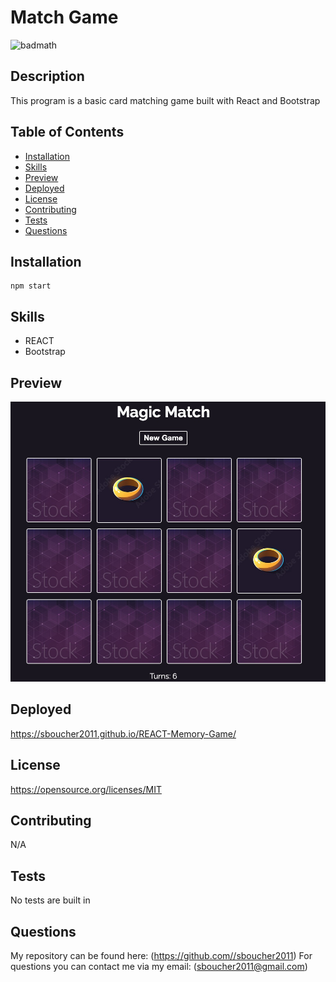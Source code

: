 # Match Game

![badmath](https://img.shields.io/badge/license-MIT-green)

## Description
This program is a basic card matching game built with React and Bootstrap

## Table of Contents
* [Installation](#installation)
* [Skills](#skills)
* [Preview](#preview)
* [Deployed](#deployed)
* [License](#license)
* [Contributing](#contributing)
* [Tests](#tests)
* [Questions](#questions)

## Installation
```shell
npm start
```

## Skills
* REACT
* Bootstrap

## Preview
![alt text](https://github.com/sboucher2011/REACT-Memory-Game/blob/main/public/img/readme.jpg)

## Deployed
https://sboucher2011.github.io/REACT-Memory-Game/

## License
https://opensource.org/licenses/MIT
  
## Contributing
N/A

## Tests
No tests are built in

## Questions
My repository can be found here: (https://github.com//sboucher2011)
For questions you can contact me via my email: (sboucher2011@gmail.com)